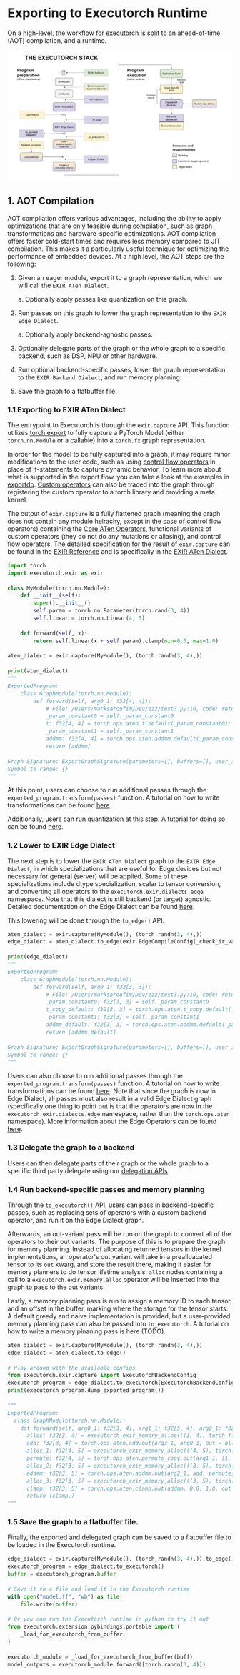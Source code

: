 # Exporting to Executorch Runtime

On a high-level, the workflow for executorch is split to an ahead-of-time (AOT)
compilation, and a runtime.

![](./executorch_stack.png)

## 1. AOT Compilation

AOT compliation offers various advantages, including the ability to apply
optimizations that are only feasible during compilation, such as graph
transformations and hardware-specific optimizations. AOT compilation offers
faster cold-start times and requires less memory compared to JIT compilation.
This makes it a particularly useful technique for optimizing the performance of
embedded devices. At a high level, the AOT steps are the following:

1. Given an eager module, export it to a graph representation, which we will
    call the `EXIR ATen Dialect`.

    a. Optionally apply passes like quantization on this graph.
2. Run passes on this graph to lower the graph representation to the
    `EXIR Edge Dialect`.

    a. Optionally apply backend-agnostic passes.
3. Optionally delegate parts of the graph or the whole graph to a specific
    backend, such as DSP, NPU or other hardware.
4. Run optional backend-specific passes, lower the graph representation to the
  `EXIR Backend Dialect`, and run memory planning.

5. Save the graph to a flatbuffer file.


### 1.1 Exporting to EXIR ATen Dialect

The entrypoint to Executorch is through the `exir.capture` API. This function
utilizes [torch.export](https://pytorch.org/docs/main/export.html) to
fully capture a PyTorch Model (either `torch.nn.Module` or a callable) into a
`torch.fx` graph representation.

In order for the model to
be fully captured into a graph, it may require minor modifications to the user
code, such as using [control flow operators](../ir_spec/control_flow.md) in
place of if-statements to capture dynamic behavior. To learn more about what
is supported in the export flow, you can take a look at the examples in
[exportdb](https://pytorch.org/docs/main/generated/exportdb/index.html).
[Custom operators](./custom_ops.md) can also be traced into the graph
through registering the custom operator to a torch library and providing a meta
kernel.

The output of `exir.capture` is a fully flattened graph (meaning the graph does
not contain any module heirachy, except in the case of control flow operators)
containing the
[Core ATen Operators](https://pytorch.org/docs/main/ir.html), functional
variants of custom
operators (they do not do any mutations or aliasing), and control flow
operators. The detailed specification for the result of `exir.capture` can be
found in the [EXIR Reference](../ir_spec/00_exir.md) and is specifically in the
[EXIR ATen Dialect](../ir_spec/01_aten_dialect.md).

```python
import torch
import executorch.exir as exir

class MyModule(torch.nn.Module):
    def __init__(self):
        super().__init__()
        self.param = torch.nn.Parameter(torch.rand(3, 4))
        self.linear = torch.nn.Linear(4, 5)

    def forward(self, x):
        return self.linear(x + self.param).clamp(min=0.0, max=1.0)

aten_dialect = exir.capture(MyModule(), (torch.randn(3, 4),))

print(aten_dialect)
"""
ExportedProgram:
    class GraphModule(torch.nn.Module):
        def forward(self, arg0_1: f32[4, 4]):
            # File: /Users/marksaroufim/Dev/zzz/test3.py:10, code: return self.linear(x)
            _param_constant0 = self._param_constant0
            t: f32[4, 4] = torch.ops.aten.t.default(_param_constant0);  _param_constant0 = None
            _param_constant1 = self._param_constant1
            addmm: f32[4, 4] = torch.ops.aten.addmm.default(_param_constant1, arg0_1, t);  _param_constant1 = arg0_1 = t = None
            return [addmm]
            
Graph Signature: ExportGraphSignature(parameters=[], buffers=[], user_inputs=[], user_outputs=[], inputs_to_parameters={}, inputs_to_buffers={}, buffers_to_mutate={}, backward_signature=None, assertion_dep_token=None)
Symbol to range: {}
"""
```

At this point, users can choose to run additional passes through the
`exported_program.transform(passes)` function. A tutorial on how to write
transformations can be found [here](./passes.md).

Additionally, users can run quantization at this step. A tutorial for doing so can be found [here](./short_term_quantization_flow.md).

### 1.2 Lower to EXIR Edge Dialect

The next step is to lower the `EXIR ATen Dialect` graph to the
`EXIR Edge Dialect`, in which specializations that are useful for Edge devices but not
necessary for general (server) will be applied. Some of these specializations
include dtype specialization, scalar to tensor conversion, and converting all
operators to the `executorch.exir.dialects.edge` namespace. Note that this
dialect is still backend (or target) agnostic. Detailed
documentation on the Edge Dialect can be found
[here](../ir_spec/02_edge_dialect.md).

This lowering will be done through the `to_edge()` API.

```python
aten_dialect = exir.capture(MyModule(), (torch.randn(3, 4),))
edge_dialect = aten_dialect.to_edge(exir.EdgeCompileConfig(_check_ir_validity=False))

print(edge_dialect)
"""
ExportedProgram:
    class GraphModule(torch.nn.Module):
        def forward(self, arg0_1: f32[3, 3]):
            # File: /Users/marksaroufim/Dev/zzz/test3.py:10, code: return self.linear(x)
            _param_constant0: f32[3, 3] = self._param_constant0
            t_copy_default: f32[3, 3] = torch.ops.aten.t_copy.default(_param_constant0);  _param_constant0 = None
            _param_constant1: f32[3] = self._param_constant1
            addmm_default: f32[3, 3] = torch.ops.aten.addmm.default(_param_constant1, arg0_1, t_copy_default);  _param_constant1 = arg0_1 = t_copy_default = None
            return [addmm_default]
            
Graph Signature: ExportGraphSignature(parameters=[], buffers=[], user_inputs=[], user_outputs=[], inputs_to_parameters={}, inputs_to_buffers={}, buffers_to_mutate={}, backward_signature=None, assertion_dep_token=None)
Symbol to range: {}
"""
```

Users can also choose to run additional passes through the
`exported_program.transform(passes)` function. A tutorial on how to write
transformations can be found [here](./passes.md). Note that since the graph is
now in Edge Dialect, all passes must also result in a valid Edge Dialect graph
(specifically one thing to point out is that the operators are now in the
`executorch.exir.dialects.edge` namespace, rather than the `torch.ops.aten`
namespace). More information about the Edge Operators can be found [here](../ir_spec/02_edge_dialect.md#edge-operator).

### 1.3 Delegate the graph to a backend

Users can then delegate parts of their graph or the whole graph to a specific
third party delegate using our [delegation APIs](./backend_delegate.md).

### 1.4 Run backend-specific passes and memory planning

Through the `to_executorch()` API, users can pass in backend-specific
passes, such as replacing sets of operators with a custom backend operator, and
run it on the Edge Dialect graph.

Afterwards, an out-variant pass will be run on the graph to convert all of the
operators to their out variants. The purpose of this is to prepare the graph for
memory planning. Instead of allocating returned tensors in the kernel
implementations, an operator's out variant will take in a prealloacated tensor
to its `out` kwarg, and store the result there, making it easier for memory
planners to do tensor lifetime analysis. `alloc` nodes containing a call to a
`executorch.exir.memory.alloc` operator will be inserted into the graph to pass
to the out variants.

Lastly, a memory planning pass is run to assign a memory ID to each tensor, and
an offset in the buffer, marking where the storage for the tensor starts. A
default greedy and naive implementation is provided, but a user-provided memory
planning pass can also be passed into `to_executorch`. A tutorial on how to
write a memory plnaning pass is here (TODO).

```python
aten_dialect = exir.capture(MyModule(), (torch.randn(3, 4),))
edge_dialect = aten_dialect.to_edge()

# Play around with the available configs
from executorch.exir.capture import ExecutorchBackendConfig
executorch_program = edge_dialect.to_executorch(ExecutorchBackendConfig(memory_planning_pass="greedy"))
print(executorch_program.dump_exported_program())

"""
ExportedProgram:
  class GraphModule(torch.nn.Module):
    def forward(self, arg0_1: f32[3, 4], arg1_1: f32[5, 4], arg2_1: f32[5], arg3_1: f32[3, 4]):
      alloc: f32[3, 4] = executorch_exir_memory_alloc(((3, 4), torch.float32))
      add: f32[3, 4] = torch.ops.aten.add.out(arg3_1, arg0_1, out = alloc);
      alloc_1: f32[4, 5] = executorch_exir_memory_alloc(((4, 5), torch.float32))
      permute: f32[4, 5] = torch.ops.aten.permute_copy.out(arg1_1, [1, 0], out = alloc_1);
      alloc_2: f32[3, 5] = executorch_exir_memory_alloc(((3, 5), torch.float32))
      addmm: f32[3, 5] = torch.ops.aten.addmm.out(arg2_1, add, permute, out = alloc_2);
      alloc_3: f32[3, 5] = executorch_exir_memory_alloc(((3, 5), torch.float32))
      clamp: f32[3, 5] = torch.ops.aten.clamp.out(addmm, 0.0, 1.0, out = alloc3);
      return (clamp,)
"""
```

### 1.5 Save the graph to a flatbuffer file.

Finally, the exported and delegated graph can be saved to a flatbuffer file to
be loaded in the Executorch runtime.

```python
edge_dialect = exir.capture(MyModule(), (torch.randn(3, 4),)).to_edge()
executorch_program = edge_dialect.to_executorch()
buffer = executorch_program.buffer

# Save it to a file and load it in the Executorch runtime
with open("model.ff", "wb") as file:
    file.write(buffer)

# Or you can run the Executorch runtime in python to try it out
from executorch.extension.pybindings.portable import (
    _load_for_executorch_from_buffer,
)

executorch_module = _load_for_executorch_from_buffer(buff)
model_outputs = executorch_module.forward([torch.randn(3, 4)])
```
